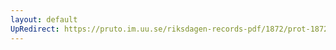 ```yaml
---
layout: default
UpRedirect: https://pruto.im.uu.se/riksdagen-records-pdf/1872/prot-1872--fk--126/prot-1872--fk--126_002.pdf
---
```


